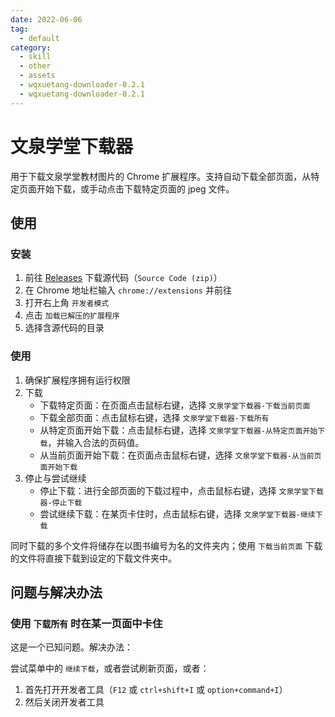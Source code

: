 ```yaml
---
date: 2022-06-06
tag:
  - default
category:
  - skill
  - other
  - assets
  - wqxuetang-downloader-0.2.1
  - wqxuetang-downloader-0.2.1
---
```


# 文泉学堂下载器

用于下载文泉学堂教材图片的 Chrome 扩展程序。支持自动下载全部页面，从特定页面开始下载，或手动点击下载特定页面的 jpeg 文件。

## 使用

### 安装

1. 前往 [Releases](https://github.com/liang2kl/wqxuetang-downloader/releases) 下载源代码（`Source Code (zip)`）
2. 在 Chrome 地址栏输入 `chrome://extensions` 并前往
3. 打开右上角 `开发者模式`
4. 点击 `加载已解压的扩展程序`
5. 选择含源代码的目录

### 使用

1. 确保扩展程序拥有运行权限
2. 下载
   - 下载特定页面：在页面点击鼠标右键，选择 `文泉学堂下载器-下载当前页面`
   - 下载全部页面：点击鼠标右键，选择 `文泉学堂下载器-下载所有`
   - 从特定页面开始下载：点击鼠标右键，选择 `文泉学堂下载器-从特定页面开始下载`，并输入合法的页码值。
   - 从当前页面开始下载：在页面点击鼠标右键，选择 `文泉学堂下载器-从当前页面开始下载`
2. 停止与尝试继续
   - 停止下载：进行全部页面的下载过程中，点击鼠标右键，选择 `文泉学堂下载器-停止下载`
   - 尝试继续下载：在某页卡住时，点击鼠标右键，选择 `文泉学堂下载器-继续下载`

同时下载的多个文件将储存在以图书编号为名的文件夹内；使用 `下载当前页面` 下载的文件将直接下载到设定的下载文件夹中。

## 问题与解决办法

### 使用 `下载所有` 时在某一页面中卡住

这是一个已知问题。解决办法：

尝试菜单中的 `继续下载`，或者尝试刷新页面，或者：

1. 首先打开开发者工具（`F12` 或 `ctrl+shift+I` 或 `option+command+I`）
2. 然后关闭开发者工具
